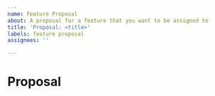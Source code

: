 ```yaml
---
name: Feature Proposal
about: A proposal for a feature that you want to be assigned to
title: 'Proposal: <title>'
labels: feature proposal
assignees: ''

---
```


# Proposal
<!-- Write down with as much details as possible, the idea that you wish to implement for this project. -->

